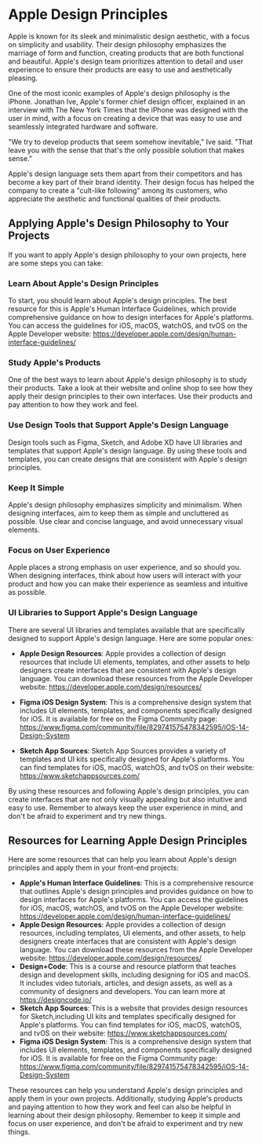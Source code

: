 # Apple Design Principles

Apple is known for its sleek and minimalistic design aesthetic, with a focus on simplicity and usability. Their design philosophy emphasizes the marriage of form and function, creating products that are both functional and beautiful. Apple's design team prioritizes attention to detail and user experience to ensure their products are easy to use and aesthetically pleasing.

One of the most iconic examples of Apple's design philosophy is the iPhone. Jonathan Ive, Apple's former chief design officer, explained in an interview with The New York Times that the iPhone was designed with the user in mind, with a focus on creating a device that was easy to use and seamlessly integrated hardware and software.

"We try to develop products that seem somehow inevitable," Ive said. "That leave you with the sense that that's the only possible solution that makes sense."

Apple's design language sets them apart from their competitors and has become a key part of their brand identity. Their design focus has helped the company to create a "cult-like following" among its customers, who appreciate the aesthetic and functional qualities of their products.

## Applying Apple's Design Philosophy to Your Projects

If you want to apply Apple's design philosophy to your own projects, here are some steps you can take:

### Learn About Apple's Design Principles

To start, you should learn about Apple's design principles. The best resource for this is Apple's Human Interface Guidelines, which provide comprehensive guidance on how to design interfaces for Apple's platforms. You can access the guidelines for iOS, macOS, watchOS, and tvOS on the Apple Developer website: https://developer.apple.com/design/human-interface-guidelines/

### Study Apple's Products

One of the best ways to learn about Apple's design philosophy is to study their products. Take a look at their website and online shop to see how they apply their design principles to their own interfaces. Use their products and pay attention to how they work and feel.

### Use Design Tools that Support Apple's Design Language

Design tools such as Figma, Sketch, and Adobe XD have UI libraries and templates that support Apple's design language. By using these tools and templates, you can create designs that are consistent with Apple's design principles. 

### Keep It Simple

Apple's design philosophy emphasizes simplicity and minimalism. When designing interfaces, aim to keep them as simple and uncluttered as possible. Use clear and concise language, and avoid unnecessary visual elements.

### Focus on User Experience

Apple places a strong emphasis on user experience, and so should you. When designing interfaces, think about how users will interact with your product and how you can make their experience as seamless and intuitive as possible.

### UI Libraries to Support Apple's Design Language

There are several UI libraries and templates available that are specifically designed to support Apple's design language. Here are some popular ones:

- **Apple Design Resources**: Apple provides a collection of design resources that include UI elements, templates, and other assets to help designers create interfaces that are consistent with Apple's design language. You can download these resources from the Apple Developer website: https://developer.apple.com/design/resources/

- **Figma iOS Design System**: This is a comprehensive design system that includes UI elements, templates, and components specifically designed for iOS. It is available for free on the Figma Community page: https://www.figma.com/community/file/829741575478342595/iOS-14-Design-System

- **Sketch App Sources**: Sketch App Sources provides a variety of templates and UI kits specifically designed for Apple's platforms. You can find templates for iOS, macOS, watchOS, and tvOS on their website: https://www.sketchappsources.com/

By using these resources and following Apple's design principles, you can create interfaces that are not only visually appealing but also intuitive and easy to use. Remember to always keep the user experience in mind, and don't be afraid to experiment and try new things.

## Resources for Learning Apple Design Principles

Here are some resources that can help you learn about Apple's design principles and apply them in your front-end projects:

- **Apple's Human Interface Guidelines**: This is a comprehensive resource that outlines Apple's design principles and provides guidance on how to design interfaces for Apple's platforms. You can access the guidelines for iOS, macOS, watchOS, and tvOS on the Apple Developer website: https://developer.apple.com/design/human-interface-guidelines/
- **Apple Design Resources**: Apple provides a collection of design resources, including templates, UI elements, and other assets, to help designers create interfaces that are consistent with Apple's design language. You can download these resources from the Apple Developer website: https://developer.apple.com/design/resources/
- **Design+Code**: This is a course and resource platform that teaches design and development skills, including designing for iOS and macOS. It includes video tutorials, articles, and design assets, as well as a community of designers and developers. You can learn more at https://designcode.io/
- **Sketch App Sources**: This is a website that provides design resources for Sketch,including UI kits and templates specifically designed for Apple's platforms. You can find templates for iOS, macOS, watchOS, and tvOS on their website: https://www.sketchappsources.com/
- **Figma iOS Design System**: This is a comprehensive design system that includes UI elements, templates, and components specifically designed for iOS. It is available for free on the Figma Community page: https://www.figma.com/community/file/829741575478342595/iOS-14-Design-System

These resources can help you understand Apple's design principles and apply them in your own projects. Additionally, studying Apple's products and paying attention to how they work and feel can also be helpful in learning about their design philosophy. Remember to keep it simple and focus on user experience, and don't be afraid to experiment and try new things.
